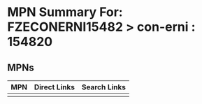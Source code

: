 



# MPN Summary For: FZECONERNI15482 > con-erni : 154820

## MPNs
  

|MPN|Direct Links|Search Links|
| :--- | :--- | :--- |
||||
